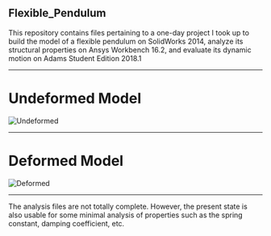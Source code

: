 ## Flexible_Pendulum
This repository contains files pertaining to a one-day project I took up to build the model of a flexible pendulum on SolidWorks 2014, analyze its structural properties on Ansys Workbench 16.2, and evaluate its dynamic motion on Adams Student Edition 2018.1
***

# Undeformed Model
![Undeformed](https://github.com/aaronjohnsabu1999/Flexible_Pendulum/blob/master/Snapshots/Undeformed_Model.JPG "Undeformed")
***
# Deformed Model
![Deformed](https://github.com/aaronjohnsabu1999/Flexible_Pendulum/blob/master/Snapshots/Deformed_Model%20-%20Deformation.JPG "Deformed")

***
The analysis files are not totally complete. However, the present state is also usable for some minimal analysis of properties such as the spring constant, damping coefficient, etc.
